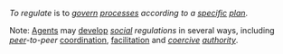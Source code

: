 *To regulate* is to *[govern](https://github.com/gcassel/Modular-Organization-Terminology/blob/master/terms/governance.md) [processes](https://github.com/gcassel/Modular-Organization-Terminology/blob/master/terms/process.md) according to a [specific](https://github.com/gcassel/Modular-Organization-Terminology/blob/master/terms/specific.md) [plan](https://github.com/gcassel/Modular-Organization-Terminology/blob/master/terms/plan.md)*.

Note: [Agents](https://github.com/gcassel/Modular-Organization-Terminology/blob/master/terms/agent.md) may [develop](https://github.com/gcassel/Modular-Organization-Terminology/blob/master/terms/develop.md) *[social](https://github.com/gcassel/Modular-Organization-Terminology/blob/master/terms/social.md) regulations* in several ways, including *[peer](https://github.com/gcassel/Modular-Organization-Terminology/blob/master/terms/peer.md)-to-peer* [coordination](https://github.com/gcassel/Modular-Organization-Terminology/blob/master/terms/coordination.md), [facilitation](https://github.com/gcassel/Modular-Organization-Terminology/blob/master/terms/facilitation.md) and *[coercive](https://github.com/gcassel/Modular-Organization-Terminology/blob/master/terms/coercion.md) [authority](https://github.com/gcassel/Modular-Organization-Terminology/blob/master/terms/authority.md)*.
